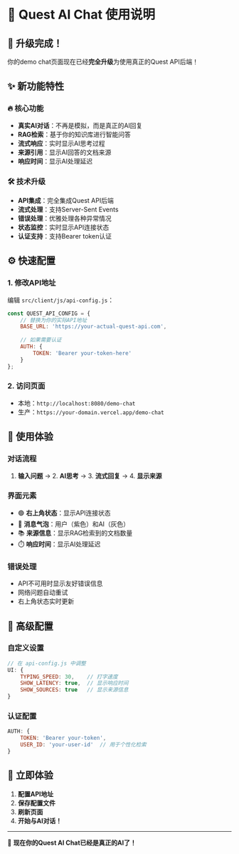 # 🤖 Quest AI Chat 使用说明

## 🎉 升级完成！

你的demo chat页面现在已经**完全升级**为使用真正的Quest API后端！

## ✨ 新功能特性

### 🔥 核心功能
- **真实AI对话**：不再是模拟，而是真正的AI回复
- **RAG检索**：基于你的知识库进行智能问答
- **流式响应**：实时显示AI思考过程
- **来源引用**：显示AI回答的文档来源
- **响应时间**：显示AI处理延迟

### 🛠️ 技术升级
- **API集成**：完全集成Quest API后端
- **流式处理**：支持Server-Sent Events
- **错误处理**：优雅处理各种异常情况
- **状态监控**：实时显示API连接状态
- **认证支持**：支持Bearer token认证

## ⚙️ 快速配置

### 1. 修改API地址
编辑 `src/client/js/api-config.js`：

```javascript
const QUEST_API_CONFIG = {
    // 替换为你的实际API地址
    BASE_URL: 'https://your-actual-quest-api.com',
    
    // 如果需要认证
    AUTH: {
        TOKEN: 'Bearer your-token-here'
    }
};
```

### 2. 访问页面
- 本地：`http://localhost:8080/demo-chat`
- 生产：`https://your-domain.vercel.app/demo-chat`

## 🎯 使用体验

### 对话流程
1. **输入问题** → 2. **AI思考** → 3. **流式回复** → 4. **显示来源**

### 界面元素
- 🟢 **右上角状态**：显示API连接状态
- 💬 **消息气泡**：用户（紫色）和AI（灰色）
- 📚 **来源信息**：显示RAG检索到的文档数量
- ⏱️ **响应时间**：显示AI处理延迟

### 错误处理
- API不可用时显示友好错误信息
- 网络问题自动重试
- 右上角状态实时更新

## 🔧 高级配置

### 自定义设置
```javascript
// 在 api-config.js 中调整
UI: {
    TYPING_SPEED: 30,    // 打字速度
    SHOW_LATENCY: true,  // 显示响应时间
    SHOW_SOURCES: true   // 显示来源信息
}
```

### 认证配置
```javascript
AUTH: {
    TOKEN: 'Bearer your-token',
    USER_ID: 'your-user-id'  // 用于个性化检索
}
```

## 🚀 立即体验

1. **配置API地址**
2. **保存配置文件**
3. **刷新页面**
4. **开始与AI对话！**

---

🎉 **现在你的Quest AI Chat已经是真正的AI了！**
